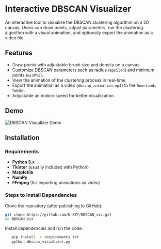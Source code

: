 
# Interactive DBSCAN Visualizer

An interactive tool to visualize the DBSCAN clustering algorithm on a 2D canvas. Users can draw points, adjust parameters, run the clustering algorithm with a visual animation, and optionally export the animation as a video file.

## Features
- Draw points with adjustable brush size and density on a canvas.
- Customize DBSCAN parameters such as radius (`epsilon`) and minimum points (`minPts`).
- View the animation of the clustering process in real-time.
- Export the animation as a video (`dbscan_animation.mp4`) to the `Downloads` folder.
- Adjustable animation speed for better visualization.

## Demo
![DBSCAN Visualizer Demo](media/dbscan_demo.gif)


## Installation

### Requirements
- **Python 3.x**
- **Tkinter** (usually included with Python)
- **Matplotlib**
- **NumPy**
- **FFmpeg** (for exporting animations as video)

### Steps to Install Dependencies
Clone the repository (after publishing to GitHub):

   ```bash
   git clone https://github.com/K-XZY/DBSCAN_viz.git
cd BDSCAN_viz
```
Install dependencies and run the code:
```bash
   pip install -r requirements.txt
   python dbscan_visualizer.py
   ```

